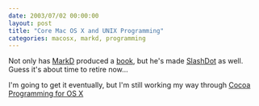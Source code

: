 ```yaml
---
date: 2003/07/02 00:00:00
layout: post
title: "Core Mac OS X and UNIX Programming"
categories: macosx, markd, programming
---
```


Not only has [MarkD](http://badgertronics.com/blog) produced a [book](http://borkware.com/corebook/), but he's made [SlashDot](http://slashdot.org/article.pl?sid=03/07/01/1636204) as well. Guess it's about time to retire now...

I'm going to get it eventually, but I'm still working my way through [Cocoa Programming for OS X](http://bignerdranch.com/Book/)
